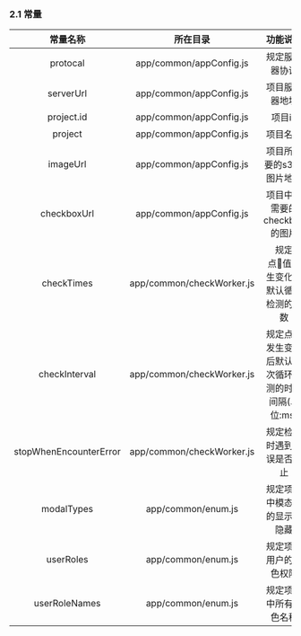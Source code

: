 ### 2.1 常量

| 常量名称 | 所在目录 | 功能说明 |
| :---: | :---: | :---: |
| protocal | app/common/appConfig.js | 规定服务器协议 |
| serverUrl | app/common/appConfig.js | 项目服务器地址 |
| project.id | app/common/appConfig.js | 项目id |
| project | app/common/appConfig.js | 项目名称 |
| imageUrl | app/common/appConfig.js | 项目所需要的s3db图片地址 |
| checkboxUrl | app/common/appConfig.js | 项目中所需要的checkbox的图片 |
| checkTimes | app/common/checkWorker.js | 规定点值发生变化后默认循环检测的次数 |
| checkInterval | app/common/checkWorker.js | 规定点值发生变化后默认每次循环检测的时间间隔\(单位:ms\) |
| stopWhenEncounterError | app/common/checkWorker.js | 规定检测时遇到错误是否停止 |
| modalTypes | app/common/enum.js | 规定项目中模态框的显示和隐藏 |
| userRoles | app/common/enum.js | 规定项目用户的角色权限 |
| userRoleNames | app/common/enum.js | 规定项目中所有角色名称 |



